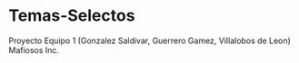 # Temas-Selectos
Proyecto Equipo 1 (Gonzalez Saldivar, Guerrero Gamez, Villalobos de Leon) Mafiosos Inc.
